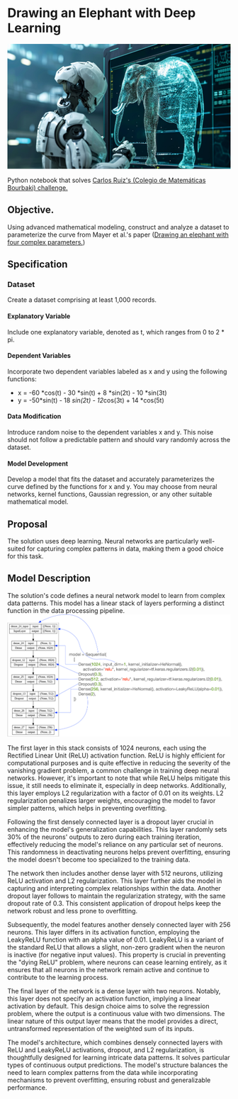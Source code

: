 # Drawing an Elephant with Deep Learning

![](images/a-robot-drawing-an-elephant.jpeg)

Python notebook that solves [Carlos Ruiz's (Colegio de Matemáticas Bourbaki) challenge.](https://www.linkedin.com/pulse/sobrejuste-de-elefantes-%2525C3%2525A0-la-von-neumann-y-una-beca-carlos-ruiz--jhxgc/)

## Objective.
Using advanced mathematical modeling, construct and analyze a dataset to parameterize the curve from Mayer et al.'s paper ([Drawing an elephant with four complex parameters.](https://pubs.aip.org/aapt/ajp/article-abstract/78/6/648/1042069/Drawing-an-elephant-with-four-complex-parameters))

## Specification

### Dataset
Create a dataset comprising at least 1,000 records.
#### Explanatory Variable
Include one explanatory variable, denoted as t, which ranges from 0 to 2 * pi.
#### Dependent Variables

Incorporate two dependent variables labeled as x and y using the following functions:

* x = -60 *cos(t) - 30 *sin(t) + 8 *sin(2t) - 10 *sin(3t)
* y = -50*sin(t) - 18 *sin(2t) - 12*cos(3t) + 14 *cos(5t)

#### Data Modification
Introduce random noise to the dependent variables x and y. This noise should not follow a predictable pattern and should vary randomly across the dataset.

#### Model Development
Develop a model that fits the dataset and accurately parameterizes the curve defined by the functions for x and y. You may choose from neural networks, kernel functions, Gaussian regression, or any other suitable mathematical model.

## Proposal
The solution uses deep learning. Neural networks are particularly well-suited for capturing complex patterns in data, making them a good choice for this task.

## Model Description
The solution's code defines a neural network model to learn from complex data patterns. This model has a linear stack of layers performing a distinct function in the data processing pipeline.
![](images/model.jpg)

The first layer in this stack consists of 1024 neurons, each using the Rectified Linear Unit (ReLU) activation function. ReLU is highly efficient for computational purposes and is quite effective in reducing the severity of the vanishing gradient problem, a common challenge in training deep neural networks. However, it's important to note that while ReLU helps mitigate this issue, it still needs to eliminate it, especially in deep networks. Additionally, this layer employs L2 regularization with a factor of 0.01 on its weights. L2 regularization penalizes larger weights, encouraging the model to favor simpler patterns, which helps in preventing overfitting.

Following the first densely connected layer is a dropout layer crucial in enhancing the model's generalization capabilities. This layer randomly sets 30% of the neurons' outputs to zero during each training iteration, effectively reducing the model's reliance on any particular set of neurons. This randomness in deactivating neurons helps prevent overfitting, ensuring the model doesn't become too specialized to the training data.

The network then includes another dense layer with 512 neurons, utilizing ReLU activation and L2 regularization. This layer further aids the model in capturing and interpreting complex relationships within the data. Another dropout layer follows to maintain the regularization strategy, with the same dropout rate of 0.3. This consistent application of dropout helps keep the network robust and less prone to overfitting.

Subsequently, the model features another densely connected layer with 256 neurons. This layer differs in its activation function, employing the LeakyReLU function with an alpha value of 0.01. LeakyReLU is a variant of the standard ReLU that allows a slight, non-zero gradient when the neuron is inactive (for negative input values). This property is crucial in preventing the "dying ReLU" problem, where neurons can cease learning entirely, as it ensures that all neurons in the network remain active and continue to contribute to the learning process.

The final layer of the network is a dense layer with two neurons. Notably, this layer does not specify an activation function, implying a linear activation by default. This design choice aims to solve the regression problem, where the output is a continuous value with two dimensions. The linear nature of this output layer means that the model provides a direct, untransformed representation of the weighted sum of its inputs.

The model's architecture, which combines densely connected layers with ReLU and LeakyReLU activations, dropout, and L2 regularization, is thoughtfully designed for learning intricate data patterns. It solves particular types of continuous output predictions. The model's structure balances the need to learn complex patterns from the data while incorporating mechanisms to prevent overfitting, ensuring robust and generalizable performance.

